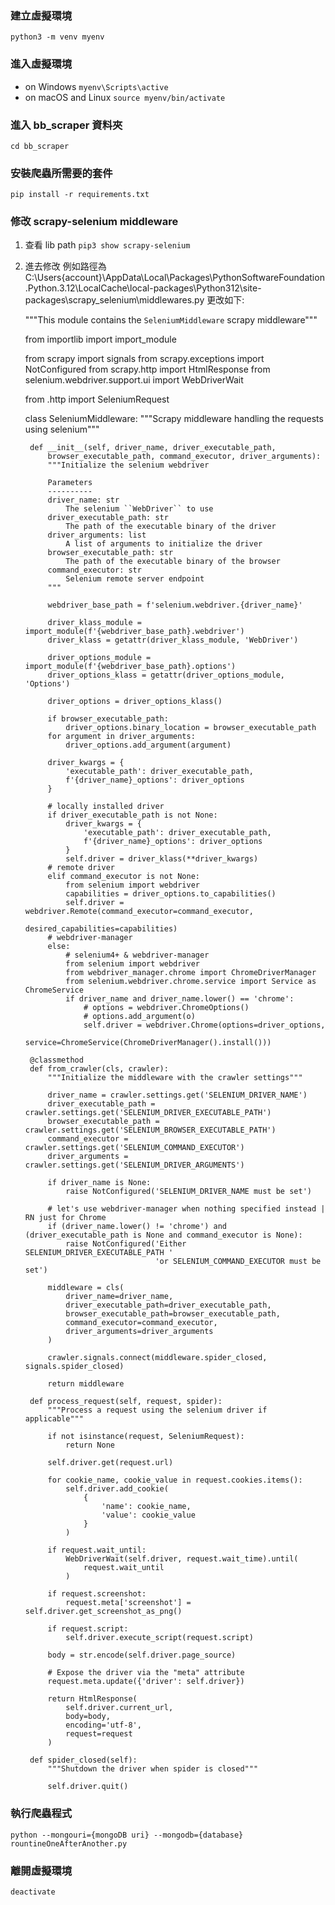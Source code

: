 ### 建立虛擬環境

```python3 -m venv myenv```

### 進入虛擬環境
* on Windows
```myenv\Scripts\active```
* on macOS and Linux
```source myenv/bin/activate```

### 進入 bb_scraper 資料夾
```cd bb_scraper```

### 安裝爬蟲所需要的套件
```pip install -r requirements.txt```

### 修改 scrapy-selenium middleware
1. 查看 lib path
```pip3 show scrapy-selenium```

2. 進去修改
例如路徑為
C:\Users\{account}\AppData\Local\Packages\PythonSoftwareFoundation.Python.3.12\LocalCache\local-packages\Python312\site-packages\scrapy_selenium\middlewares.py
更改如下:

    """This module contains the ``SeleniumMiddleware`` scrapy middleware"""

    from importlib import import_module

    from scrapy import signals
    from scrapy.exceptions import NotConfigured
    from scrapy.http import HtmlResponse
    from selenium.webdriver.support.ui import WebDriverWait

    from .http import SeleniumRequest

    class SeleniumMiddleware:
        """Scrapy middleware handling the requests using selenium"""

        def __init__(self, driver_name, driver_executable_path,
            browser_executable_path, command_executor, driver_arguments):
            """Initialize the selenium webdriver

            Parameters
            ----------
            driver_name: str
                The selenium ``WebDriver`` to use
            driver_executable_path: str
                The path of the executable binary of the driver
            driver_arguments: list
                A list of arguments to initialize the driver
            browser_executable_path: str
                The path of the executable binary of the browser
            command_executor: str
                Selenium remote server endpoint
            """

            webdriver_base_path = f'selenium.webdriver.{driver_name}'

            driver_klass_module = import_module(f'{webdriver_base_path}.webdriver')
            driver_klass = getattr(driver_klass_module, 'WebDriver')

            driver_options_module = import_module(f'{webdriver_base_path}.options')
            driver_options_klass = getattr(driver_options_module, 'Options')

            driver_options = driver_options_klass()

            if browser_executable_path:
                driver_options.binary_location = browser_executable_path
            for argument in driver_arguments:
                driver_options.add_argument(argument)

            driver_kwargs = {
                'executable_path': driver_executable_path,
                f'{driver_name}_options': driver_options
            }

            # locally installed driver
            if driver_executable_path is not None:
                driver_kwargs = {
                    'executable_path': driver_executable_path,
                    f'{driver_name}_options': driver_options
                }
                self.driver = driver_klass(**driver_kwargs)
            # remote driver
            elif command_executor is not None:
                from selenium import webdriver
                capabilities = driver_options.to_capabilities()
                self.driver = webdriver.Remote(command_executor=command_executor,
                                            desired_capabilities=capabilities)
            # webdriver-manager
            else:
                # selenium4+ & webdriver-manager
                from selenium import webdriver
                from webdriver_manager.chrome import ChromeDriverManager
                from selenium.webdriver.chrome.service import Service as ChromeService
                if driver_name and driver_name.lower() == 'chrome':
                    # options = webdriver.ChromeOptions()
                    # options.add_argument(o)
                    self.driver = webdriver.Chrome(options=driver_options,
                                                service=ChromeService(ChromeDriverManager().install()))

        @classmethod
        def from_crawler(cls, crawler):
            """Initialize the middleware with the crawler settings"""

            driver_name = crawler.settings.get('SELENIUM_DRIVER_NAME')
            driver_executable_path = crawler.settings.get('SELENIUM_DRIVER_EXECUTABLE_PATH')
            browser_executable_path = crawler.settings.get('SELENIUM_BROWSER_EXECUTABLE_PATH')
            command_executor = crawler.settings.get('SELENIUM_COMMAND_EXECUTOR')
            driver_arguments = crawler.settings.get('SELENIUM_DRIVER_ARGUMENTS')

            if driver_name is None:
                raise NotConfigured('SELENIUM_DRIVER_NAME must be set')

            # let's use webdriver-manager when nothing specified instead | RN just for Chrome
            if (driver_name.lower() != 'chrome') and (driver_executable_path is None and command_executor is None):
                raise NotConfigured('Either SELENIUM_DRIVER_EXECUTABLE_PATH '
                                    'or SELENIUM_COMMAND_EXECUTOR must be set')

            middleware = cls(
                driver_name=driver_name,
                driver_executable_path=driver_executable_path,
                browser_executable_path=browser_executable_path,
                command_executor=command_executor,
                driver_arguments=driver_arguments
            )

            crawler.signals.connect(middleware.spider_closed, signals.spider_closed)

            return middleware

        def process_request(self, request, spider):
            """Process a request using the selenium driver if applicable"""

            if not isinstance(request, SeleniumRequest):
                return None

            self.driver.get(request.url)

            for cookie_name, cookie_value in request.cookies.items():
                self.driver.add_cookie(
                    {
                        'name': cookie_name,
                        'value': cookie_value
                    }
                )

            if request.wait_until:
                WebDriverWait(self.driver, request.wait_time).until(
                    request.wait_until
                )

            if request.screenshot:
                request.meta['screenshot'] = self.driver.get_screenshot_as_png()

            if request.script:
                self.driver.execute_script(request.script)

            body = str.encode(self.driver.page_source)

            # Expose the driver via the "meta" attribute
            request.meta.update({'driver': self.driver})

            return HtmlResponse(
                self.driver.current_url,
                body=body,
                encoding='utf-8',
                request=request
            )

        def spider_closed(self):
            """Shutdown the driver when spider is closed"""

            self.driver.quit()



### 執行爬蟲程式
```python --mongouri={mongoDB uri} --mongodb={database} rountineOneAfterAnother.py```

### 離開虛擬環境
```deactivate```
